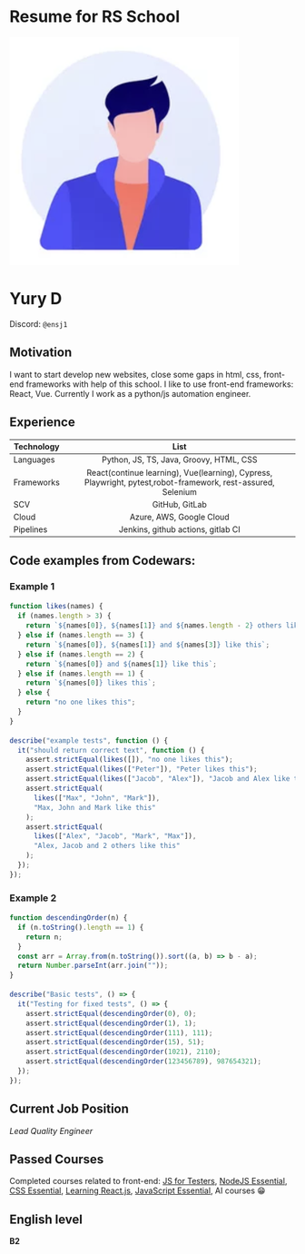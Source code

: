 # Resume for RS School

![logo](picture.png)

# Yury D

Discord: `@ensj1`

## Motivation

I want to start develop new websites, close some gaps in html, css, front-end frameworks with help of this school. I like to use front-end frameworks: React, Vue. Currently I work as a python/js automation engineer.

## Experience

| Technology |                                                     List                                                     |
| ---------- | :----------------------------------------------------------------------------------------------------------: |
| Languages  |                                   Python, JS, TS, Java, Groovy, HTML, CSS                                    |
| Frameworks | React(continue learning), Vue(learning), Cypress, Playwright, pytest,robot-framework, rest-assured, Selenium |
| SCV        |                                                GitHub, GitLab                                                |
| Cloud      |                                           Azure, AWS, Google Cloud                                           |
| Pipelines  |                                      Jenkins, github actions, gitlab CI                                      |

## Code examples from Codewars:

### Example 1

```javascript
function likes(names) {
  if (names.length > 3) {
    return `${names[0]}, ${names[1]} and ${names.length - 2} others like this`;
  } else if (names.length == 3) {
    return `${names[0]}, ${names[1]} and ${names[3]} like this`;
  } else if (names.length == 2) {
    return `${names[0]} and ${names[1]} like this`;
  } else if (names.length == 1) {
    return `${names[0]} likes this`;
  } else {
    return "no one likes this";
  }
}

describe("example tests", function () {
  it("should return correct text", function () {
    assert.strictEqual(likes([]), "no one likes this");
    assert.strictEqual(likes(["Peter"]), "Peter likes this");
    assert.strictEqual(likes(["Jacob", "Alex"]), "Jacob and Alex like this");
    assert.strictEqual(
      likes(["Max", "John", "Mark"]),
      "Max, John and Mark like this"
    );
    assert.strictEqual(
      likes(["Alex", "Jacob", "Mark", "Max"]),
      "Alex, Jacob and 2 others like this"
    );
  });
});
```

### Example 2

```javascript
function descendingOrder(n) {
  if (n.toString().length == 1) {
    return n;
  }
  const arr = Array.from(n.toString()).sort((a, b) => b - a);
  return Number.parseInt(arr.join(""));
}

describe("Basic tests", () => {
  it("Testing for fixed tests", () => {
    assert.strictEqual(descendingOrder(0), 0);
    assert.strictEqual(descendingOrder(1), 1);
    assert.strictEqual(descendingOrder(111), 111);
    assert.strictEqual(descendingOrder(15), 51);
    assert.strictEqual(descendingOrder(1021), 2110);
    assert.strictEqual(descendingOrder(123456789), 987654321);
  });
});
```

## Current Job Position

_Lead Quality Engineer_

## Passed Courses

Completed courses related to front-end: [JS for Testers](https://learn.epam.com/myLearning/path?rootId=12842128), [NodeJS Essential](https://www.linkedin.com/learning/node-js-essential-training-14888164?u=2113185), [CSS Essential](https://www.linkedin.com/learning/css-essential-training-22688362?u=2113185), [Learning React.js](https://www.linkedin.com/learning/learning-react-js-5?u=2113185), [JavaScript Essential](https://www.linkedin.com/learning/javascript-essential-training?u=2113185), AI courses 😁

## English level

**B2**
